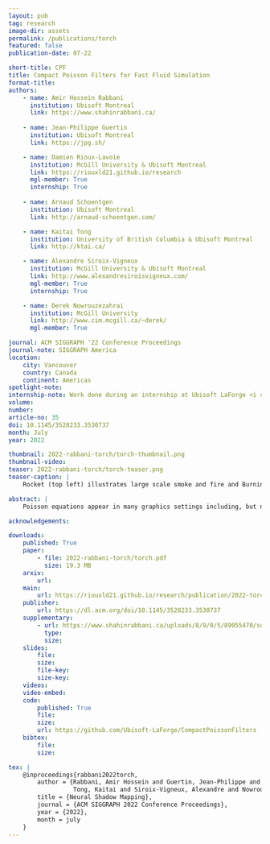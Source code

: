 ```yaml
---
layout: pub
tag: research
image-dir: assets
permalink: /publications/torch
featured: false
publication-date: 07-22

short-title: CPF
title: Compact Poisson Filters for Fast Fluid Simulation
format-title: 
authors:
    - name: Amir Hossein Rabbani
      institution: Ubisoft Montreal
      link: https://www.shahinrabbani.ca/
      
    - name: Jean-Philippe Guertin
      institution: Ubisoft Montreal
      link: https://jpg.sh/

    - name: Damien Rioux-Lavoie
      institution: McGill University & Ubisoft Montreal
      link: https://riouxld21.github.io/research
      mgl-member: True
      internship: True
      
    - name: Arnaud Schoentgen
      institution: Ubisoft Montreal
      link: http://arnaud-schoentgen.com/

    - name: Kaitai Tong
      institution: University of British Columbia & Ubisoft Montreal
      link: http://ktai.ca/

    - name: Alexandre Siroix-Vigneux
      institution: McGill University & Ubisoft Montreal
      link: http://www.alexandresiroisvigneux.com/
      mgl-member: True
      internship: True

    - name: Derek Nowrouzezahrai
      institution: McGill University
      link: http://www.cim.mcgill.ca/~derek/
      mgl-member: True

journal: ACM SIGGRAPH '22 Conference Proceedings
journal-note: SIGGRAPH America
location:
    city: Vancouver
    country: Canada
    continent: Americas
spotlight-note:
internship-note: Work done during an internship at Ubisoft LaForge <i class="bi bi-controller"></i>
volume:
number:
article-no: 35
doi: 10.1145/3528233.3530737
month: July
year: 2022

thumbnail: 2022-rabbani-torch/torch-thumbnail.png
thumbnail-video:
teaser: 2022-rabbani-torch/torch-teaser.png
teaser-caption: |
    Rocket (top left) illustrates large scale smoke and fire and BurningMan (bottom left) showcases a complex usercontrolled dynamic scene: our Poisson filter solver enforces incompressibility at interactive rates. Right: 50th-order inverse Poisson kernel, its first four rank terms and associated convolution filters.

abstract: |
    Poisson equations appear in many graphics settings including, but not limited to, physics-based fluid simulation. Numerical solvers for such problems strike context-specific memory, performance, stability and accuracy trade-offs. We propose a new Poisson filter-based solver that balances between the strengths of spectral and iterative methods. We derive universal Poisson kernels for forward and inverse Poisson problems, leveraging careful adaptive filter truncation to localize their extent, all while maintaining stability and accuracy. Iterative composition of our compact filters improves solver iteration time by orders-of-magnitude compared to optimized linear methods. While motivated by spectral formulations, we overcome important limitations of spectral methods while retaining many of their desirable properties. We focus on the application of our method to high-performance and high-fidelity fluid simulation, but we also demonstrate its broader applicability.

acknowledgements:

downloads:
    published: True
    paper:
        - file: 2022-rabbani-torch/torch.pdf
          size: 19.3 MB
    arxiv:
        url:
    main:
        url: https://riouxld21.github.io/research/publication/2022-torch/
    publisher:
        url: https://dl.acm.org/doi/10.1145/3528233.3530737
    supplementary:
        - url: https://www.shahinrabbani.ca/uploads/8/9/0/5/89055470/supplementary.pdf
          type:
          size:
    slides:
        file:
        size:
        file-key:
        size-key:
    videos:
    video-embed:
    code:
        published: True
        file:
        size:
        url: https://github.com/Ubisoft-LaForge/CompactPoissonFilters
    bibtex:
        file:
        size:

tex: |
    @inproceedings{rabbani2022torch,
        author = {Rabbani, Amir Hossein and Guertin, Jean-Philippe and Rioux-Lavoie, Damien and Schoentgen, Arnaud and 
                  Tong, Kaitai and Siroix-Vigneux, Alexandre and Nowrouzezahrai, Derek},
        title = {Neural Shadow Mapping},
        journal = {ACM SIGGRAPH 2022 Conference Proceedings},
        year = {2022},
        month = july
    }
---
```

